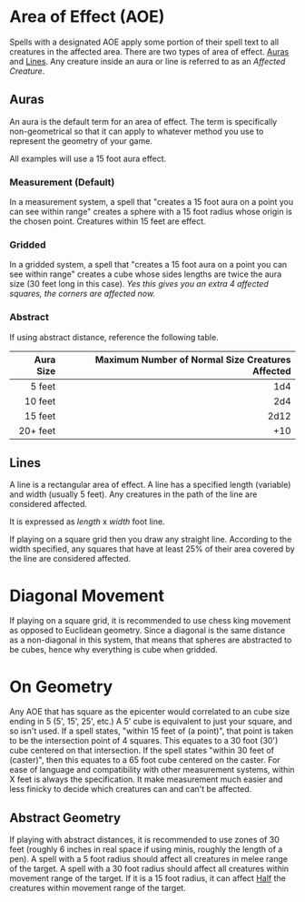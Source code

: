# Area of Effect (AOE)

Spells with a designated AOE apply some portion of their spell text to all creatures in the affected area. There are two types of area of effect. [Auras](Area%20of%20Effect%20(AOE).md#Auras) and [Lines](Area%20of%20Effect%20(AOE).md#Lines). Any creature inside an aura or line is referred to as an *Affected Creature*.

## Auras

An aura is the default term for an area of effect. The term is specifically non-geometrical so that it can apply to whatever method you use to represent the geometry of your game.

All examples will use a 15 foot aura effect.

### Measurement (Default)

In a measurement system, a spell that "creates a 15 foot aura on a point you can see within range" creates a sphere with a 15 foot radius whose origin is the chosen point. Creatures within 15 feet are effect.

### Gridded

In a gridded system, a spell that "creates a 15 foot aura on a point you can see within range" creates a cube whose sides lengths are twice the aura size (30 feet long in this case).
*Yes this gives you an extra 4 affected squares, the corners are affected now.*

### Abstract

If using abstract distance, reference the following table.

| Aura Size | Maximum Number of Normal Size Creatures Affected |
| --------: | -----------------------------------------------: |
|    5 feet |                                              1d4 |
|   10 feet |                                              2d4 |
|   15 feet |                                             2d12 |
|  20+ feet |                                              +10 |

## Lines

A line is a rectangular area of effect. A line has a specified length (variable) and width (usually 5 feet). Any creatures in the path of the line are considered affected.

It is expressed as $length$ x $width$ foot line.

If playing on a square grid then you draw any straight line. According to the width specified, any squares that have at least 25% of their area covered by the line are considered affected.

# Diagonal Movement

If playing on a square grid, it is recommended to use chess king movement as opposed to Euclidean geometry. Since a diagonal is the same distance as a non-diagonal in this system, that means that spheres are abstracted to be cubes, hence why everything is cube when gridded.

# On Geometry

Any AOE that has square as the epicenter would correlated to an cube size ending in 5 (5', 15', 25', etc.) A 5' cube is equivalent to just your square, and so isn't used. If a spell states, "within 15 feet of (a point)", that point is taken to be the intersection point of 4 squares. This equates to a 30 foot (30') cube centered on that intersection. If the spell states "within 30 feet of (caster)", then this equates to a 65 foot cube centered on the caster. For ease of language and compatibility with other measurement systems, within X feet is always the specification. It make measurement much easier and less finicky to decide which creatures can and can't be affected.

## Abstract Geometry

If playing with abstract distances, it is recommended to use zones of 30 feet (roughly 6 inches in real space if using minis, roughly the length of a pen). A spell with a 5 foot radius should affect all creatures in melee range of the target. A spell with a 30 foot radius should affect all creatures within movement range of the target. If it is a 15 foot radius, it can affect [Half](../../../Foreword/Rule%20for%20rules.md#Halving) the creatures within movement range of the target.
